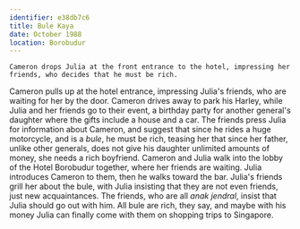 ```yaml
---
identifier: e38db7c6
title: Bule Kaya
date: October 1988 
location: Borobudur
---
```


``` {.synopsis}
Cameron drops Julia at the front entrance to the hotel, impressing her friends, who decides that he must be rich.
```

Cameron pulls up at the hotel entrance, impressing Julia's friends, who
are waiting for her by the door. Cameron drives away to park his Harley,
while Julia and her friends go to their event, a birthday party for
another general's daughter where the gifts include a house and a car.
The friends press Julia for information about Cameron, and suggest that
since he rides a huge motorcycle, and is a *bule*, he must be rich,
teasing her that since her father, unlike other generals, does not give
his daughter unlimited amounts of money, she needs a rich boyfriend.
Cameron and Julia walk into the lobby of the Hotel Borobudur together,
where her friends are waiting. Julia introduces Cameron to them, then he
walks toward the bar. Julia's friends grill her about the bule, with
Julia insisting that they are not even friends, just new acquaintances.
The friends, who are all *anak jendral*, insist that Julia should go out
with him. All bule are rich, they say, and maybe with his money Julia
can finally come with them on shopping trips to Singapore.
